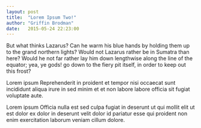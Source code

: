 ```yaml
---
layout: post
title:  "Lorem Ipsum Two!"
author: "Griffin Brodman"
date:   2015-05-24 22:23:00
---
```


But what thinks Lazarus? Can he warm his blue hands by holding them up to the grand northern lights? Would not Lazarus rather be in Sumatra than here? Would he not far rather lay him down lengthwise along the line of the equator; yea, ye gods! go down to the fiery pit itself, in order to keep out this frost?

Lorem ipsum Reprehenderit in proident et tempor nisi occaecat sunt incididunt aliqua irure in sed minim et et non labore labore officia sit fugiat voluptate aute.

Lorem ipsum Officia nulla est sed culpa fugiat in deserunt ut qui mollit elit ut est dolor ex dolor in deserunt velit dolor id pariatur esse qui proident non enim exercitation laborum veniam cillum dolore.